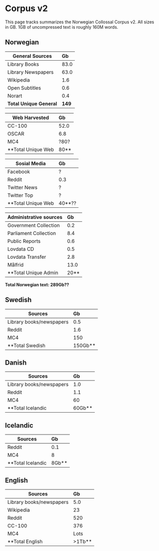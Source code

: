 # Corpus v2
This page tracks summarizes the Norwegian Collossal Corpus v2. All sizes in GB. 1GB of uncompressed text is roughly 160M words. 

## Norwegian
| General Sources  |   Gb | 
| -------- |   :-----|  
| Library Books | 83.0| 
| Library Newspapers | 63.0| 
| Wikipedia | 1.6|
| Open Subtitles | 0.6|
| Norart | 0.4|
| **Total Unique General**| **149**|


| Web Harvested  |   Gb | 
| -------- |   :-----|  
| CC-100 | 52.0| 
| OSCAR | 6.8|
| MC4 | ?80?|
| **Total Unique Web| 80**|

| Sosial Media  |   Gb | 
| -------- |   :-----|  
| Facebook | ?| 
| Reddit | 0.3|
| Twitter News | ?|
| Twitter Top | ?|
| **Total Unique Web| 40**??|

| Administrative sources  |   Gb | 
| -------- |   :-----|  
| Government Collection | 0.2|
| Parliament Collection | 8.4|
| Public Reports | 0.6|
| Lovdata CD | 0.5|
| Lovdata Transfer | 2.8|
| Målfrid | 13.0|
| **Total Unique Admin| 20**|

**Total Norwegian text: 289Gb??**


## Swedish
| Sources  |   Gb | 
| -------- |   :-----|  
| Library books/newspapers | 0.5| 
| Reddit | 1.6| 
| MC4 | 150|
| **Total Swedish| 150Gb**|

## Danish
| Sources  |   Gb | 
| -------- |   :-----|
| Library books/newspapers | 1.0| 
| Reddit | 1.1| 
| MC4 | 60|
| **Total Icelandic| 60Gb**|

## Icelandic
| Sources  |   Gb | 
| -------- |   :-----|  
| Reddit | 0.1| 
| MC4 | 8|
| **Total Icelandic| 8Gb**|

## English
| Sources  |   Gb | 
| -------- |   :-----| 
| Library books/newspapers | 5.0| 
| Wikipedia | 23|
| Reddit | 520| 
| CC-100 | 376|
| MC4 | Lots|
| **Total English| >1Tb**|




